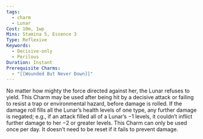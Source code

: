 ```yaml
---
tags:
  - charm
  - Lunar
Cost: 10m, 1wp
Mins: Stamina 5, Essence 3
Type: Reflexive
Keywords:
  - Decisive-only
  - Perilous
Duration: Instant
Prerequisite Charms:
  - "[[Wounded But Never Down]]"
---
```

No matter how mighty the force directed against her, the Lunar refuses to yield. This Charm may be used after being hit by a decisive attack or failing to resist a trap or environmental hazard, before damage is rolled. If the damage roll fills all the Lunar’s health levels of one type, any further damage is negated; e.g., if an attack filled all of a Lunar’s −1 levels, it couldn’t inflict further damage to her −2 or greater levels. This Charm can only be used once per day. It doesn’t need to be reset if it fails to prevent damage.